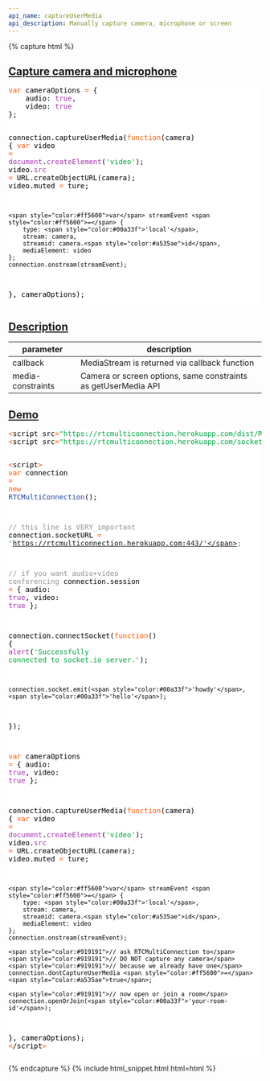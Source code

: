 ```yaml
---
api_name: captureUserMedia
api_description: Manually capture camera, microphone or screen
---
```


{% capture html %}

  <section id="capture-camera-microphone">
    <h2><a href="#capture-camera-microphone">Capture camera and microphone</a></h2>
    <pre style="background:#fff;color:#000"><span style="color:#ff5600">var</span> cameraOptions <span style="color:#ff5600">=</span> {
    audio: <span style="color:#a535ae">true</span>,
    video: <span style="color:#a535ae">true</span>
};

connection.captureUserMedia(<span style="color:#ff5600">function</span>(camera) {
    <span style="color:#ff5600">var</span> video <span style="color:#ff5600">=</span> <span style="color:#a535ae">document</span>.<span style="color:#a535ae">createElement</span>(<span style="color:#00a33f">'video'</span>);
    video.<span style="color:#a535ae">src</span> <span style="color:#ff5600">=</span> URL.createObjectURL(camera);
    video.muted <span style="color:#ff5600">=</span> ture;

    <span style="color:#ff5600">var</span> streamEvent <span style="color:#ff5600">=</span> {
        type: <span style="color:#00a33f">'local'</span>,
        stream: camera,
        streamid: camera.<span style="color:#a535ae">id</span>,
        mediaElement: video
    };
    connection.onstream(streamEvent);
}, cameraOptions);
</pre>
  </section>

  <section id="description">
    <h2><a href="#description">Description</a></h2>
    <div class="datagrid">
    <table>
    <thead><tr><th>parameter</th><th>description</th></tr></thead>
    <tbody>
      <tr>
        <td>callback</td>
        <td>MediaStream is returned via callback function</td>
      </tr>
      <tr>
        <td>media-constraints</td>
        <td>Camera or screen options, same constraints as getUserMedia API</td>
      </tr>
    </tbody>
    </table>
    </div>
  </section>

  <section id="demo">
    <h2><a href="#demo">Demo</a></h2>
    <pre style="background:#fff;color:#000"><span style="color:#ff5600">&lt;</span>script src<span style="color:#ff5600">=</span><span style="color:#00a33f">"https://rtcmulticonnection.herokuapp.com/dist/RTCMultiConnection.min.js"</span><span style="color:#ff5600">></span><span style="color:#ff5600">&lt;</span>/script<span style="color:#ff5600">></span>
<span style="color:#ff5600">&lt;</span>script src<span style="color:#ff5600">=</span><span style="color:#00a33f">"https://rtcmulticonnection.herokuapp.com/socket.io/socket.io.js"</span><span style="color:#ff5600">></span><span style="color:#ff5600">&lt;</span>/script<span style="color:#ff5600">></span>

<span style="color:#ff5600">&lt;</span>script<span style="color:#ff5600">></span>
<span style="color:#ff5600">var</span> connection <span style="color:#ff5600">=</span> <span style="color:#ff5600">new</span> <span style="color:#21439c">RTCMultiConnection</span>();

<span style="color:#919191">// this line is VERY_important</span>
connection.socketURL <span style="color:#ff5600">=</span> <span style="color:#00a33f">'https://rtcmulticonnection.herokuapp.com:443/'</span>;

<span style="color:#919191">// if you want audio+video conferencing</span>
connection.session <span style="color:#ff5600">=</span> {
    audio: <span style="color:#a535ae">true</span>,
    video: <span style="color:#a535ae">true</span>
};

connection.connectSocket(<span style="color:#ff5600">function</span>() {
    <span style="color:#a535ae">alert</span>(<span style="color:#00a33f">'Successfully connected to socket.io server.'</span>);

    connection.socket.emit(<span style="color:#00a33f">'howdy'</span>, <span style="color:#00a33f">'hello'</span>);
});

<span style="color:#ff5600">var</span> cameraOptions <span style="color:#ff5600">=</span> {
    audio: <span style="color:#a535ae">true</span>,
    video: <span style="color:#a535ae">true</span>
};

connection.captureUserMedia(<span style="color:#ff5600">function</span>(camera) {
    <span style="color:#ff5600">var</span> video <span style="color:#ff5600">=</span> <span style="color:#a535ae">document</span>.<span style="color:#a535ae">createElement</span>(<span style="color:#00a33f">'video'</span>);
    video.<span style="color:#a535ae">src</span> <span style="color:#ff5600">=</span> URL.createObjectURL(camera);
    video.muted <span style="color:#ff5600">=</span> ture;

    <span style="color:#ff5600">var</span> streamEvent <span style="color:#ff5600">=</span> {
        type: <span style="color:#00a33f">'local'</span>,
        stream: camera,
        streamid: camera.<span style="color:#a535ae">id</span>,
        mediaElement: video
    };
    connection.onstream(streamEvent);

    <span style="color:#919191">// ask RTCMultiConnection to</span>
    <span style="color:#919191">// DO NOT capture any camera</span>
    <span style="color:#919191">// because we already have one</span>
    connection.dontCaptureUserMedia <span style="color:#ff5600">=</span> <span style="color:#a535ae">true</span>;

    <span style="color:#919191">// now open or join a room</span>
    connection.openOrJoin(<span style="color:#00a33f">'your-room-id'</span>);
}, cameraOptions);
<span style="color:#ff5600">&lt;</span>/script<span style="color:#ff5600">></span>
</pre>
  </section>

{% endcapture %}
{% include html_snippet.html html=html %}
